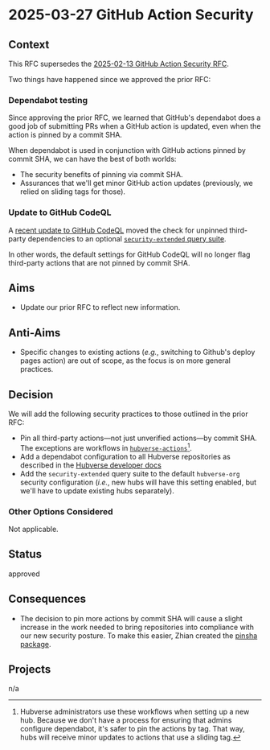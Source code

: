 # 2025-03-27 GitHub Action Security

## Context

This RFC supersedes the [2025-02-13 GitHub Action Security RFC](./2025-02-13-rfc-github-action-security.md).

Two things have happened since we approved the prior RFC:

### Dependabot testing

Since approving the prior RFC, we learned that GitHub's dependabot does a good job of submitting PRs when a GitHub
action is updated, even when the action is pinned by a commit SHA.

When dependabot is used in conjunction with GitHub actions pinned by commit SHA, we can have the best of both worlds:

- The security benefits of pinning via commit SHA.
- Assurances that we'll get minor GitHub action updates (previously, we relied on sliding tags for those).

### Update to GitHub CodeQL

A [recent update to GitHub CodeQL](https://github.blog/changelog/2025-02-28-improved-code-scanning-coverage-for-github-actions-public-preview/)
moved the check for unpinned third-party dependencies to an optional
[`security-extended` query suite](https://docs.github.com/en/code-security/code-scanning/managing-your-code-scanning-configuration/codeql-query-suites#security-extended-query-suite).

In other words, the default settings for GitHub CodeQL will no longer flag third-party actions that are
not pinned by commit SHA.

## Aims

- Update our prior RFC to reflect new information.

## Anti-Aims

- Specific changes to existing actions (*e.g.*, switching to Github's deploy pages action) are out of scope, as the focus
  is on more general practices.

## Decision

We will add the following security practices to those outlined in the prior RFC:

- Pin all third-party actions—not just unverified actions—by commit SHA.
  The exceptions are workflows in
  [`hubverse-actions`](https://github.com/hubverse-org/hubverse-actions)[^1].
- Add a dependabot configuration to all Hubverse repositories as described in the
  [Hubverse developer docs](https://hubverse.io/en/latest/developer/security.html#dependabot-setup)
- Add the `security-extended` query suite to the default `hubverse-org` security configuration (*i.e.*, new hubs
  will have this setting enabled, but we'll have to update existing hubs separately).

[^1]: Hubverse administrators use these workflows when setting up a new hub. Because we don't have a process
for ensuring that admins configure dependabot, it's safer to pin the actions by tag. That way, hubs will receive
minor updates to actions that use a sliding tag.

### Other Options Considered

Not applicable.

## Status

approved

## Consequences

- The decision to pin more actions by commit SHA will cause a slight increase in the work needed to bring
  repositories into compliance with our new security posture. To make this easier, Zhian created the
  [pinsha package](https://zkamvar.github.io/pinsha/index.html).

## Projects

n/a
